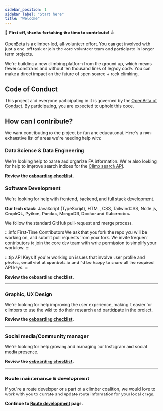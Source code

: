 ```yaml
---
sidebar_position: 1
sidebar_label: "Start here"
title: "Welcome"
---
```


🎉 **First off, thanks for taking the time to contribute!** 👍

OpenBeta is a climber-led, all-volunteer effort. You can get involved with just a one-off task or join the core volunteer team and participate in longer term projects.

We're building a new climbing platform from the ground up, which means fewer constrains and without ten thousand lines of legacy code.  You can make a direct impact on the future of open source + rock climbing.

## Code of Conduct

This project and everyone participating in it is governed by the [OpenBeta of Conduct](./code-of-conduct). By participating, you are expected to uphold this code.


## How can I contribute?

We want contributing to the project be fun and educational.  Here's a non-exhaustive list of areas we're needing help with:

### Data Science & Data Engineering

We're looking help to parse and organize FA information.  We're also looking for help to improve search indices for the [Climb search API](https://openbeta.substack.com/p/announcing-free-access-climb-search-api).

**Review the [onboarding checklist](./onboarding-checklist).**


### Software Development

We're looking for help with frontend, backend, and full stack development.

**Our tech stack:** JavaScript (TypeScript), HTML, CSS, TailwindCSS, Node.js, GraphQL, Python, Pandas, MongoDB, Docker and Kubernetes.

We follow the standard GitHub pull-request and merge process.  

:::info First-Time Contributors
We ask that you fork the repo you will be working on, and submit pull requests from your fork.  We invite frequent contributors to join the core dev team with write permission to simplify your workflow.
:::

:::tip API Keys
If you're working on issues that involve user profile and photos, email viet at openbeta.io and I'd be happy to share all the required API keys.
:::

**Review the [onboarding checklist](./onboarding-checklist).**

---

### Graphic, UX Design

We're looking for help improving the user experience, making it easier for climbers to use the wiki to do their research and participate in the project.

**Review the [onboarding checklist](./onboarding-checklist).**

---

### Social media/Community manager

We're looking for help growing and managing our Instagram and social media presence.

**Review the [onboarding checklist](./onboarding-checklist).**

---

### Route maintenance & development

If you're a route developer or a part of a climber coalition, we would love to work with you to currate and update route information for your local crags.

**Continue to [Route development](./route-development) page.**

